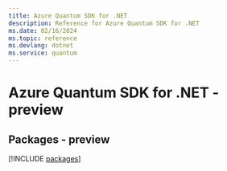 ```yaml
---
title: Azure Quantum SDK for .NET
description: Reference for Azure Quantum SDK for .NET
ms.date: 02/16/2024
ms.topic: reference
ms.devlang: dotnet
ms.service: quantum
---
```

# Azure Quantum SDK for .NET - preview
## Packages - preview
[!INCLUDE [packages](quantum-index.md)]